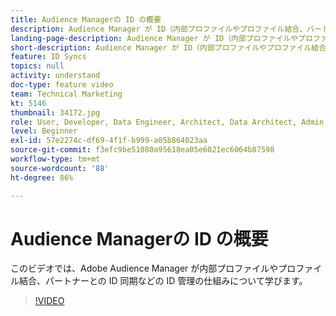 ```yaml
---
title: Audience Managerの ID の概要
description: Audience Manager が ID（内部プロファイルやプロファイル結合、パートナーとの ID 同期など）を管理する仕組みについて学びます。
landing-page-description: Audience Manager が ID（内部プロファイルやプロファイル結合、パートナーとの ID 同期など）を管理する仕組みについて学びます。
short-description: Audience Manager が ID（内部プロファイルやプロファイル結合、パートナーとの ID 同期など）を管理する仕組みについて学びます。
feature: ID Syncs
topics: null
activity: understand
doc-type: feature video
team: Technical Marketing
kt: 5146
thumbnail: 34172.jpg
role: User, Developer, Data Engineer, Architect, Data Architect, Admin, Leader
level: Beginner
exl-id: 57e2274c-df69-4f1f-b999-a05b864023aa
source-git-commit: f3efc9be51080a95618ea05e6021ec6064b87598
workflow-type: tm+mt
source-wordcount: '88'
ht-degree: 86%

---
```


# Audience Managerの ID の概要

このビデオでは、Adobe Audience Manager が内部プロファイルやプロファイル結合、パートナーとの ID 同期などの ID 管理の仕組みについて学びます。

>[!VIDEO](https://video.tv.adobe.com/v/34172/?quality=12)
